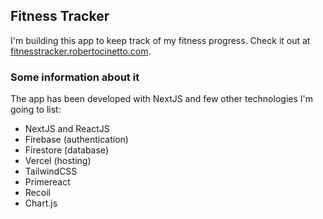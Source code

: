 ## Fitness Tracker

I'm building this app to keep track of my fitness progress. Check it out at [fitnesstracker.robertocinetto.com](https://fitnesstracker.robertocinetto.com).

### Some information about it

The app has been developed with NextJS and few other technologies I'm going to list:

- NextJS and ReactJS
- Firebase (authentication)
- Firestore (database)
- Vercel (hosting)
- TailwindCSS
- Primereact
- Recoil
- Chart.js
